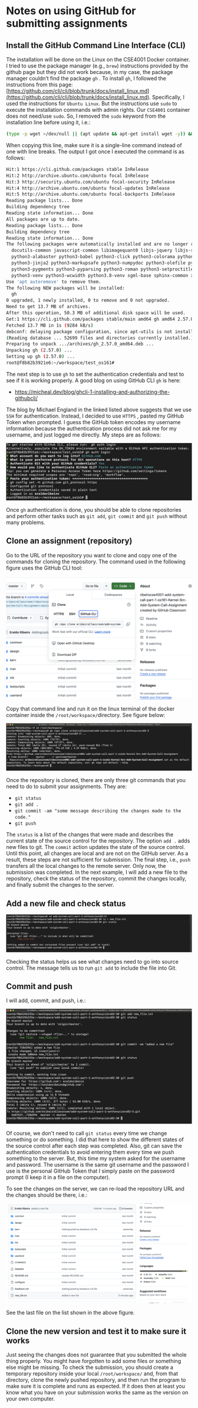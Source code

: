 # Notes on using GitHub for submitting assignments



## Install the GitHub Command Line Interface (CLI)

The installation will be done on the Linux on the CSE4001 Docker container. I tried to use the package manager (e.g.,  `brew`) instructions provided by the github page but they did not work because, in my case, the package manager couldn’t find the package `gh` . To install `gh`, I followed the instructions from this page: [https://github.com/cli/cli/blob/trunk/docs/install_linux.md](https://github.com/cli/cli/blob/trunk/docs/install_linux.md). Specifically, I used the instructions for `Ubuntu Linux`. But the instructions use `sudo` to execute the installation commands with admin rights. Our `CSE4001` container does not need/use `sudo`. So, I removed the `sudo` keyword from the installation line before using it, i.e.: 

```bash
(type -p wget >/dev/null || (apt update && apt-get install wget -y)) &&  mkdir -p -m 755 /etc/apt/keyrings && wget -qO- https://cli.github.com/packages/githubcli-archive-keyring.gpg | tee /etc/apt/keyrings/githubcli-archive-keyring.gpg > /dev/null && chmod go+r /etc/apt/keyrings/githubcli-archive-keyring.gpg && echo "deb [arch=$(dpkg --print-architecture) signed-by=/etc/apt/keyrings/githubcli-archive-keyring.gpg] https://cli.github.com/packages stable main" | tee /etc/apt/sources.list.d/github-cli.list > /dev/null && apt update && apt install gh -y
```

When copying this line, make sure it is a single-line command instead of one with line breaks. The output I got once I executed the command is as follows: 

```bash
Hit:1 https://cli.github.com/packages stable InRelease
Hit:2 http://archive.ubuntu.com/ubuntu focal InRelease
Hit:3 http://security.ubuntu.com/ubuntu focal-security InRelease
Hit:4 http://archive.ubuntu.com/ubuntu focal-updates InRelease
Hit:5 http://archive.ubuntu.com/ubuntu focal-backports InRelease
Reading package lists... Done
Building dependency tree       
Reading state information... Done
All packages are up to date.
Reading package lists... Done
Building dependency tree       
Reading state information... Done
The following packages were automatically installed and are no longer required:
  docutils-common javascript-common libimagequant0 libjs-jquery libjs-sphinxdoc libjs-underscore libwebpdemux2 python-babel-localedata
  python3-alabaster python3-babel python3-click python3-colorama python3-docopt python3-docutils python3-feedparser python3-imagesize
  python3-jinja2 python3-markupsafe python3-numpydoc python3-olefile python3-packaging python3-pil python3-ply python3-prompt-toolkit
  python3-pygments python3-pyparsing python3-roman python3-setproctitle python3-sigmavirus24-urltemplate python3-sphinx python3-tz
  python3-venv python3-wcwidth python3.8-venv sgml-base sphinx-common xml-core xonsh
Use 'apt autoremove' to remove them.
The following NEW packages will be installed:
  gh
0 upgraded, 1 newly installed, 0 to remove and 0 not upgraded.
Need to get 13.7 MB of archives.
After this operation, 50.3 MB of additional disk space will be used.
Get:1 https://cli.github.com/packages stable/main amd64 gh amd64 2.57.0 [13.7 MB]
Fetched 13.7 MB in 1s (9284 kB/s)
debconf: delaying package configuration, since apt-utils is not installed
(Reading database ... 52699 files and directories currently installed.)
Preparing to unpack .../archives/gh_2.57.0_amd64.deb ...
Unpacking gh (2.57.0) ...
Setting up gh (2.57.0) ...
root@f8b82b3921e6:~/workspace/test_os161#
```

The next step is to use `gh` to set the authentication credentials and test to see if it is working properly. A good blog on using GitHub CLI `gh` is here: 

- https://micheal.dev/blog/ghcli-1-installing-and-authorizing-the-githubcli/

The blog by Michael England in the linked listed above suggests that we use `SSH` for authentication. Instead, I decided to use `HTTPS` , pasted my GitHub Token when prompted. I guess the GitHub token encodes my username information because the authentication process did not ask me for my username, and just logged me directly. My steps are as follows: 

![image.png](figs/image.png)

Once `gh` authentication is done, you should be able to clone repositories and perform other tasks such as `git add`, `git commit` and `git push` without many problems. 

## Clone an assignment (repository)

Go to the URL of the repository you want to clone and copy one of the commands for cloning the repository. The command used in the following figure uses the GitHub CLI tool: 

![image-20241023143314815](figs/clone.png)

Copy that command line and run it on the linux terminal of the docker container inside the `/root/workspace/`directory. See figure below:

![image-20241023143726309](figs/image-20241023143726309.png)

Once the repository is cloned, there are only three git commands that you need to do to submit your assignments. They are: 

- `git status`
- `git add .`
- `git commit -am "some message describing the changes made to the code."`
- `git push`

The `status` is a list of the changes that were made and describes the current state of the source control for the repository. The option `add .` adds new files to git. The `commit` action updates the state of the source control. Until this point, all changes are local and are not on the GitHub server. As a result, these steps are not sufficient for submission. The final step, i.e., `push` transfers all the local changes to the remote server. Only now, the submission was completed. In the next example, I will add a new file to the repository, check the status of the repository, commit the changes locally, and finally submit the changes to the server. 

## Add a new file and check status

![image-20241023144713270](figs/image-20241023144713270.png)

Checking the status helps us see what changes need to go into source control. The message tells us to run `git add` to include the file into Git. 

## Commit and push

I will add, commit, and push, i.e.: 

![image-20241023145138702](figs/image-20241023145138702.png)

Of course, we don't need to call `git status` every time we change something or do something. I did that here to show the different states of the source control after each step was completed. Also, git can save the authentication credentials to avoid entering them every time we push something to the server. But, this time my system asked for the username and password. The username is the same git username and the password I use is the personal GitHub Token that I simply paste on the password prompt (I keep it in a file on the computer).

To see the changes on the server, we can re-load the repository URL and the changes should be there, i.e.: 

![image-20241023145556956](figs/image-20241023145556956.png)

See the last file on the list shown in the above figure. 

## Clone the new version and test it to make sure it works

Just seeing the changes does not guarantee that you submitted the whole thing properly. You might have forgotten to add some files or something else might be missing. To check the submission, you should create a temporary repository inside your local `/root/workspace/` and, from that directory, clone the newly pushed repository, and then run the program to make sure it is complete and runs as expected. If it does then at least you know what you have on your submission works the same as the version on your own computer. 

